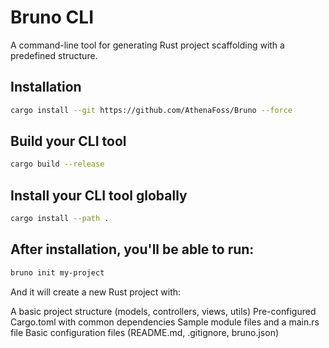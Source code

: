 # Bruno CLI

A command-line tool for generating Rust project scaffolding with a predefined structure.

## Installation

```bash
cargo install --git https://github.com/AthenaFoss/Bruno --force
```

## Build your CLI tool

```bash
cargo build --release
```

## Install your CLI tool globally

```bash
cargo install --path .
```

## After installation, you'll be able to run:

```bash
bruno init my-project
```

And it will create a new Rust project with:

A basic project structure (models, controllers, views, utils)
Pre-configured Cargo.toml with common dependencies
Sample module files and a main.rs file
Basic configuration files (README.md, .gitignore, bruno.json)

